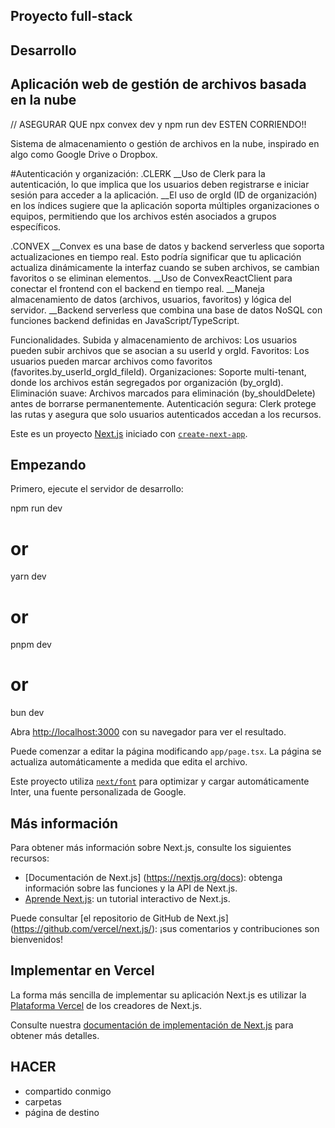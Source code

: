 ## Proyecto full-stack
## Desarrollo
## Aplicación web de gestión de archivos basada en la nube
// ASEGURAR QUE npx convex dev y npm run dev ESTEN CORRIENDO!!

Sistema de almacenamiento o gestión de archivos en la nube, inspirado en algo como Google Drive o Dropbox.

#Autenticación y organización:
.CLERK
__Uso de Clerk para la autenticación, lo que implica que los usuarios deben registrarse e iniciar sesión para acceder a la aplicación.
__El uso de orgId (ID de organización) en los índices sugiere que la aplicación soporta múltiples organizaciones o equipos, permitiendo que los archivos estén asociados a grupos específicos.

.CONVEX
__Convex es una base de datos y backend serverless que soporta actualizaciones en tiempo real. Esto podría significar que tu aplicación actualiza dinámicamente la interfaz cuando se suben archivos, se cambian favoritos o se eliminan elementos.
__Uso de ConvexReactClient para conectar el frontend con el backend en tiempo real.
__Maneja almacenamiento de datos (archivos, usuarios, favoritos) y lógica del servidor.
__Backend serverless que combina una base de datos NoSQL con funciones backend definidas en JavaScript/TypeScript.


Funcionalidades.
Subida y almacenamiento de archivos: Los usuarios pueden subir archivos que se asocian a su userId y orgId.
Favoritos: Los usuarios pueden marcar archivos como favoritos (favorites.by_userId_orgId_fileId).
Organizaciones: Soporte multi-tenant, donde los archivos están segregados por organización (by_orgId).
Eliminación suave: Archivos marcados para eliminación (by_shouldDelete) antes de borrarse permanentemente.
Autenticación segura: Clerk protege las rutas y asegura que solo usuarios autenticados accedan a los recursos.




Este es un proyecto [Next.js](https://nextjs.org/) iniciado con [`create-next-app`](https://github.com/vercel/next.js/tree/canary/packages/create-next-app).

## Empezando

Primero, ejecute el servidor de desarrollo:

npm run dev
# or
yarn dev
# or
pnpm dev
# or
bun dev


Abra [http://localhost:3000](http://localhost:3000) con su navegador para ver el resultado.

Puede comenzar a editar la página modificando `app/page.tsx`. La página se actualiza automáticamente a medida que edita el archivo.

Este proyecto utiliza [`next/font`](https://nextjs.org/docs/basic-features/font-optimization) para optimizar y cargar automáticamente Inter, una fuente personalizada de Google.

## Más información

Para obtener más información sobre Next.js, consulte los siguientes recursos:

- [Documentación de Next.js] (https://nextjs.org/docs): obtenga información sobre las funciones y la API de Next.js.
- [Aprende Next.js](https://nextjs.org/learn): un tutorial interactivo de Next.js.

Puede consultar [el repositorio de GitHub de Next.js] (https://github.com/vercel/next.js/): ¡sus comentarios y contribuciones son bienvenidos!

## Implementar en Vercel

La forma más sencilla de implementar su aplicación Next.js es utilizar la [Plataforma Vercel](https://vercel.com/new?utm_medium=default-template&filter=next.js&utm_source=create-next-app&utm_campaign=create-next-app-readme) de los creadores de Next.js.

Consulte nuestra [documentación de implementación de Next.js](https://nextjs.org/docs/deployment) para obtener más detalles.

## HACER

- compartido conmigo
- carpetas
- página de destino